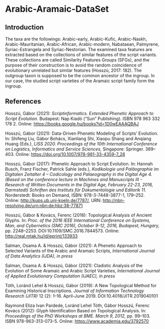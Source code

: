 # Arabic-Aramaic-DataSet
## Introduction
The taxa are the followings: Arabic-early, Arabic-Kufic, Arabic-Naskh, Arabic-Mauritanian, Arabic-African, Arabic-modern, 
Nabataean, Palmyrene, Syriac-Estrangela and Syriac-Nestorian. The examined taxa features are extracted based on 
the collections of similar features of the script variants. These collections are called Similarity Features Groups (SFGs), 
and the purpose of their construction is to avoid the random coincidence of evolutionary unrelated but similar features (Hosszú, 2017: 182). 
The outgroup taxon is supposed to be the common ancestor of the ingroup. In our case, the studied script varieties of the Aramaic script family form the ingroup.

## References
Hosszú, Gábor (2021): _Scriptinformatics. Extended Phenetic Approach to Script Evolution._ Budapest: Nap Kiadó (“Sun” Publishing). ISBN 978 963 332 178 2. Online: https://books.google.hu/books?id=1D0wEAAAQBAJ

Hosszú, Gábor (2021): Data-Driven Phenetic Modeling of Scripts’ Evolution. In: Shifeng Liu, Gábor Bohács, Xianliang Shi, Xiaopu Shang and Anqiang Huang (Eds.), _LISS 2020. Proceedings of the 10th International Conference on Logistics, Informatics and Service Sciences,_ Singapore: Springer. 389–403. Online: https://doi.org/10.1007/978-981-33-4359-7_28

Hosszú, Gábor (2017): Phenetic Approach to Script Evolution. In: Hannah Busch, Franz Fischer, Patrick Sahle (eds.), _Kodikologie und Paläographie im Digitalen Zeitalter 4 – Codicology and Palaeography in the Digital Age 4. (Based on the conference lecture in Machines and Manuscripts III - Research of Written Documents in the Digital Age, February 22-23, 2016, Darmstadt) Schriften des Instituts für Dokumentologie und Editorik 11._ Norderstedt: Books on Demand, ISBN: 978-3-7448-3877-1, 179–252. Online: http://kups.ub.uni-koeln.de/7787/, URN: http://nbn-resolving.de/urn:nbn:de:hbz:38-77871

Hosszú, Gábor & Kovács, Ferenc (2016): Topological Analysis of Ancient Glyphs. In: _Proc. of the 2016 IEEE International Conference on Systems, Man, and Cybernetics (SMC 2016), October 9-12, 2016, Budapest, Hungary,_ pp. 2248–2253. DOI:10.1109/SMC.2016.7844573. Online: http://real.mtak.hu/id/eprint/133933

Salman, Osama A. & Hosszú, Gábor (2021): A Phenetic Approach to Selected Variants of the Arabic and Aramaic Scripts, _International Journal of Data Analytics (IJDA),_ _in press_

Salman, Osama A. & Hosszú, Gábor (2021): Cladistic Analysis of the Evolution of Some Aramaic and Arabic Script Varieties, _International Journal of Applied Evolutionary Computation (IJAEC),_ _in press_

Tóth, Loránd Lehel & Hosszú, Gábor (2019): A New Topological Method for Examining Historical Inscriptions. _Journal of Information Technology Research (JITR)_ 12 (2): 1–16. April-June 2019. DOI:10.4018/JITR.2019040101

Raymond Eliza Ivan Pardede, Loránd Lehel Tóth, Gábor Hosszú, Ferenc Kovács (2012): Glyph Identification Based on Topological Analysis. In: _Proceedings of the PhD Workshops at BME. March 9, 2012,_ pp. 99–103. ISBN 978-963-313-073-5. Online: https://www.academia.edu/3792570
